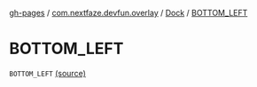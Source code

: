 [gh-pages](../../index.md) / [com.nextfaze.devfun.overlay](../index.md) / [Dock](index.md) / [BOTTOM_LEFT](./-b-o-t-t-o-m_-l-e-f-t.md)

# BOTTOM_LEFT

`BOTTOM_LEFT` [(source)](https://github.com/NextFaze/dev-fun/tree/master/devfun-annotations/src/main/java/com/nextfaze/devfun/overlay/Dock.kt#L3)